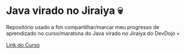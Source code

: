 # Java virado no Jiraiya 💀

Repositório usado a fim compartilhar/marcar meu progresso de aprendizado no curso/maratona do Java virado no Jiraiya do DevDojo 💀

[Link do Curso](https://www.youtube.com/playlist?list=PL62G310vn6nFIsOCC0H-C2infYgwm8SWW)
